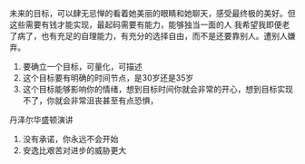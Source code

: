 未来的目标，可以肆无忌惮的看着她美丽的眼睛和她聊天，感受最终极的美好。但这些需要有钱才能实现，最起码需要有能力，能够独当一面的人
我希望我即便老了病了，也有充足的自理能力，有充分的选择自由，而不是还要靠别人。遭别人嫌弃。
  1. 要确立一个目标，可量化，可描述
  2. 这个目标要有明确的时间节点，是30岁还是35岁
  3. 这个目标能够影响你的情绪，想到目标时间你就会非常的开心，想到目标实现不了，你就会非常沮丧甚至有点恐惧，

丹泽尔华盛顿演讲
  1. 没有承诺，你永远不会开始
  2. 安逸比艰苦对进步的威胁更大
